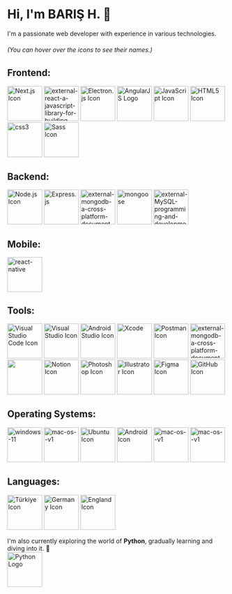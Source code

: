 # Hi, I'm BARIŞ H. 👋

I'm a passionate web developer with experience in various technologies.
###### (You can hover over the icons to see their names.)

## **Frontend:**
  [<img width="80" height="80" src="https://img.icons8.com/fluency/96/nextjs.png" alt="Next.js Icon"/>](## "Next.js")
[<img width="80" height="80" src="https://img.icons8.com/external-tal-revivo-color-tal-revivo/96/external-react-a-javascript-library-for-building-user-interfaces-logo-color-tal-revivo.png" alt="external-react-a-javascript-library-for-building-user-interfaces-logo-color-tal-revivo"/>](## "React")
  [<img width="80" height="80" src="https://www.gitbook.com/cdn-cgi/image/width=36,dpr=2,height=36,fit=contain,format=auto/https%3A%2F%2F2105299320-files.gitbook.io%2F~%2Ffiles%2Fv0%2Fb%2Fgitbook-x-prod.appspot.com%2Fo%2Fspaces%252F-LBKK1y7h_XWAtuRJG9X-4037718589%252Ficon%252FzSCYXfXdUPvs7AL9g6NO%252FElectron_Software_Framework_Logo.svg%2520(1).png%3Falt%3Dmedia%26token%3D325f86f6-2e2a-4d0f-a8c7-b28d4eea56a4" alt="Electron.js Icon"/>](## "Electron.js")
  [<img width="80" height="80" src="https://img.icons8.com/color/96/angularjs.png" alt="AngularJS Logo"/>](## "Angular")
  [<img width="80" height="80" src="https://img.icons8.com/color/96/javascript--v1.png" alt="JavaScript Icon"/>](## "JavaScript")
  [<img width="80" height="80" src="https://img.icons8.com/color/96/html-5--v1.png" alt="HTML5 Icon"/>](## "HTML5")
  [<img width="80" height="80" src="https://img.icons8.com/color/96/css3.png" alt="css3"/>](## "CSS3 Icon")
  [<img width="80" height="80" src="https://img.icons8.com/color/96/sass-avatar.png" alt="Sass Icon"/>](## "Sass/SCSS")

## **Backend:**
  [<img width="80" height="80" src="https://img.icons8.com/fluency/96/node-js.png" alt="Node.js Icon"/>](## "Node.js")
  [<img width="80" height="80" src="https://img.icons8.com/ios/100/B70000/express-js.png" alt="Express.js" />](## "Express.js")
  [<img width="80" height="80" src="https://img.icons8.com/external-tal-revivo-color-tal-revivo/96/external-mongodb-a-cross-platform-document-oriented-database-program-logo-color-tal-revivo.png" alt="external-mongodb-a-cross-platform-document-oriented-database-program-logo-color-tal-revivo"/>](## "MongoDB")
[<img width="80" height="80" src="https://img.icons8.com/color/96/mongoose.png" alt="mongoose"/>](## "Mongoose")
  [<img width="80" height="80" src="https://img.icons8.com/external-those-icons-flat-those-icons/96/external-MySQL-programming-and-development-those-icons-flat-those-icons.png" alt="external-MySQL-programming-and-development-those-icons-flat-those-icons"/>](## "MySQL")

## **Mobile:**
   [<img width="80" height="80" src="https://img.icons8.com/color/96/react-native.png" alt="react-native"/>](## "React-native")

## **Tools:**
   [<img width="80" height="80" src="https://img.icons8.com/color/96/000000/visual-studio-code-2019.png" alt="Visual Studio Code Icon"/>](## "Visual Studio Code")
  [<img width="80" height="80" src="https://img.icons8.com/color/96/visual-studio--v2.png" alt="Visual Studio Icon"/>](## "Visual Studio")
   [<img width="80" height="80" src="https://img.icons8.com/color/96/android-studio--v3.png" alt="Android Studio Icon"/>](## "Android Studio")
   [<img width="80" height="80" src="https://img.icons8.com/color/96/xcode.png" alt="Xcode"/>](## "Xcode")
  [<img width="80" height="80" src="https://img.icons8.com/external-tal-revivo-color-tal-revivo/96/external-postman-is-the-only-complete-api-development-environment-logo-color-tal-revivo.png" alt="Postman Icon"/>](## "Postman")
  [<img width="80" height="80" src="https://img.icons8.com/external-tal-revivo-color-tal-revivo/96/external-mongodb-a-cross-platform-document-oriented-database-program-logo-color-tal-revivo.png" alt="external-mongodb-a-cross-platform-document-oriented-database-program-logo-color-tal-revivo"/>](## "MongoDB Compass")
  [<img width="80" height="80" src="https://www.beekeeperstudio.io/assets/img/logos/bk-logo-yellow-icon-c964a711bdf65aea45c437211468e08896ad7e5dd5fb4e7f9136e8e62868d5c4dcd9bfa63b94ca38914685d3da8d732ea0d73e39c161b01c6a9ee298de4ea374.svg"/>](## "Beekeeper Studio")
  [<img width="80" height="80" src="https://img.icons8.com/color/96/000000/notion.png" alt="Notion Icon"/>](## "Notion")
  [<img width="80" height="80" src="https://img.icons8.com/color/96/adobe-photoshop--v1.png" alt="Photoshop Icon"/>](## "Photoshop")
  [<img width="80" height="80"  src="https://img.icons8.com/color/96/adobe-illustrator--v1.png" alt="Illustrator Icon"/>](## "Illustrator")
  [<img width="80" height="80" src="https://img.icons8.com/color/96/figma--v1.png" alt="Figma Icon"/>](## "Figma")
  [<img width="80" height="80" src="https://img.icons8.com/fluency/96/github.png" alt="GitHub Icon"/>](## "GitHub")
  ## **Operating Systems:**
  [<img width="80" height="80" src="https://img.icons8.com/color/96/windows-11.png" alt="windows-11"/>](## "Windows")
  [<img width="80" height="80" src="https://img.icons8.com/color/96/mac-os--v1.png" alt="mac-os--v1"/>](## "macOS")
  [<img width="80" height="80" src="https://img.icons8.com/color/96/ubuntu--v1.png" alt="Ubuntu Icon"/>](## "Ubuntu")
  [<img width="80" height="80" src="https://img.icons8.com/color/96/android-os.png" alt="Android Icon"/>](## "Android OS")
    [<img width="80" height="80" src="https://img.icons8.com/color/96/mac-os--v1.png" alt="mac-os--v1"/>](## "iOS")
  [<img width="80" height="80" src="https://img.icons8.com/color/96/mac-os--v1.png" alt="mac-os--v1"/>](## "iPadOS")

## **Languages:**
  [<img width="80" height="80" src="https://files.svgcdn.io/emojione/flag-for-turkey.svg" alt="Türkiye Icon"/>](## "Turkish")
  [<img width="80" height="80" src="https://files.svgcdn.io/emojione/flag-for-germany.svg" alt="Germany Icon"/>](## "German")
  [<img width="80" height="80" src="https://files.svgcdn.io/emojione/flag-england.svg" alt="England Icon"/>](## "English")



I'm also currently exploring the world of **Python**, gradually learning and diving into it. 🐍 <br>
  [<img width="80" height="80" src="https://img.icons8.com/color/96/python--v1.png" alt="Python Logo"/>](## "Python")
